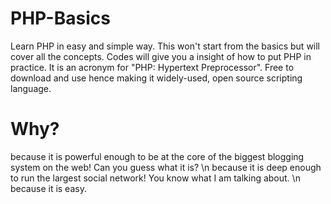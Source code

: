 # PHP-Basics
Learn PHP in easy and simple way. This won't start from the basics but will cover all the concepts. Codes will give you a insight of how to put PHP in practice. It is an acronym for "PHP: Hypertext Preprocessor". Free to download and use hence making it widely-used, open source scripting language.

# Why?

because it is powerful enough to be at the core of the biggest blogging system on the web! Can you guess what it is?
\n because it is deep enough to run the largest social network! You know what I am talking about.
\n because it is easy.
